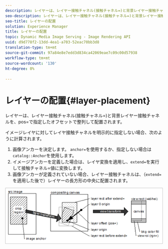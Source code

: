 ```yaml
---
description: レイヤーは、レイヤー接触チャネル(接触チャネル=)と背景レイヤー接触チャネルを、pos=で指定したオフセットで整列して配置されます。
seo-description: レイヤーは、レイヤー接触チャネル(接触チャネル=)と背景レイヤー接触チャネルを、pos=で指定したオフセットで整列して配置されます。
seo-title: レイヤーの配置
solution: Experience Manager
title: レイヤーの配置
topic: Dynamic Media Image Serving - Image Rendering API
uuid: d9d778f2-13dd-4ea1-a703-52eac70bb3d8
translation-type: tm+mt
source-git-commit: 97a84e8e7edd3d834ca42069eae7c09c00d57938
workflow-type: tm+mt
source-wordcount: '130'
ht-degree: 0%

---
```



# レイヤーの配置{#layer-placement}

レイヤーは、レイヤー接触チャネル(接触チャネル=)と背景レイヤー接触チャネルを、pos=で指定したオフセットで整列して配置されます。

イメージレイヤに対してレイヤ接触チャネルを明示的に指定しない場合、次のように計算されます。

1. 画像アンカーを決定します。 `anchor=`を使用するか、指定しない場合は`catalog::Anchor`を使用します。
1. イメージアンカーを定義した場合は、レイヤ変換を適用し、`extend=`を実行して接触チャネル=値に変換します。
1. 画像アンカーが定義されていない場合、レイヤー接触チャネルは、（`extend=`を適用した後で）レイヤーの長方形の中央に配置されます。

![](assets/layerplacement.png)

